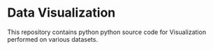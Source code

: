 # Data Visualization
 This repository contains python python source code for Visualization performed on various datasets.
